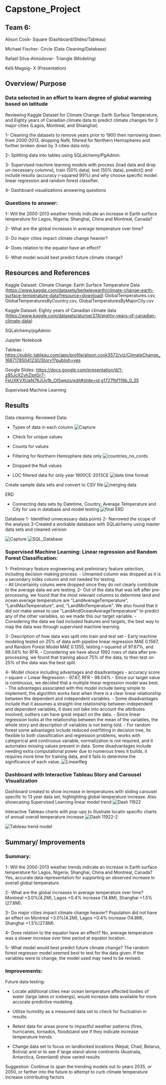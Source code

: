 # Capstone_Project

## Team 6:
Alison Cook- Square (Dashboard/Slides/Tableau)

Michael Fischer- Circle (Data Cleaning/Database)

Rafael Silva-Almodovar- Triangle (Modeling)

Kelli Magsig- X (Presentation)


## Overview/ Purpose
### Data selected in an effort to learn degree of global warming based on latitude 

Reviewing Kaggle Dataset for Climate Change: Earth Surface Temperature, and Eighty years of Canadian climate data to predict climate changes for 3 major cities (Lagos, Montreal, and Shianghai)

1- Cleaning the datasets to remove years prior to 1900 then narrowing down from 2000-2013, dropping NaN, filtered for Northern Hemispheres and further broken down by 3 cities data only.

2- Splitting data into tables using SQLalchemy/PgAdmin.

3- Supervised machine learning models with process (load data and drop un-necessary columns), train (50% data), test (50% data), predict() and include results (accuracy r-squared 99%) and why choose specific model: linear regression and random forest classifier. 

4- Dashboard visualizations answering questions


### Questions to answer:

1- Will the 2000-2013 weather trends indicate an increase in Earth surface temperature for Lagos, Nigeria; Shanghai, China and Montreal, Canada?

2- What are the global increases in average temperature over time?

3- Do major cities impact climate change heavier?

4- Does relation to the equator have an effect?

5- What model would best predict future climate change? 


## Resources and References
Kaggle Dataset: Climate Change: Earth Surface Temperature Data (https://www.kaggle.com/datasets/berkeleyearth/climate-change-earth-surface-temperature-data?resource=download)
GlobalTemperatures.csv, GlobalTemperaturesByCountry.csv, GlobalTemperaturesByMajorCity.csv

Kaggle Dataset: Eighty years of Canadian climate data (https://www.kaggle.com/datasets/aturner374/eighty-years-of-canadian-climate-data)

SQLalchemy/pgAdmin

Jupyter Notebook

Tableau : https://public.tableau.com/app/profile/alison.cook3572/viz/ClimateChange_16671785041230/Story1?publish=yes

Google Slides: https://docs.google.com/presentation/d/1-z85JcXZvhZiptGr7-FeUXKVXUaN76JUyfb_Ot5wezs/edit#slide=id.g1727fbf119b_0_35

Supervised Machine Learning


## Results
Data cleaning: 
Reviewed Data:
- Types of data in each column
![Capture](https://user-images.githubusercontent.com/106544424/201540347-870c9177-50f4-43d4-9bdb-0e30c17f8899.PNG)

- Check for unique values
- Counts for values
- Filtering for Northern Hemisphere data only
![countries_no_cords](https://user-images.githubusercontent.com/106544424/201540392-c40002e7-0a35-4de8-875d-683396cdfada.PNG)

- Dropped the Null values
- LOC filtered data for only year 1900CE-2013CE
![date time format](https://user-images.githubusercontent.com/106544424/201540332-c48322c0-8445-459a-9612-fbb436fca115.PNG)

Create sample data sets and convert to CSV file
![merging data](https://user-images.githubusercontent.com/106544424/201540335-64b435db-4662-4ea3-8418-6154438f2b59.PNG)


ERD
- Connecting data sets by Datetime, Country, Average Temperature and City for use in database and model testing
![final ERD](https://user-images.githubusercontent.com/106544424/201540239-6b50e348-8fff-44fe-a45c-b18d2b195a5c.png)

Database
1- Identified unnecessary data points
2- Narrowed the scope of the analysis
3-Created a workable database with SQLalchemy using master data sets and cleaned version

![Capture](https://user-images.githubusercontent.com/106544424/199624661-3b35a639-209a-484e-a04d-b8ac86e493a5.PNG)
![SQL_Database](https://user-images.githubusercontent.com/106544424/202060493-d320a47b-6b49-4f79-a21a-d796d945686e.png)


### Supervised Machine Learning: Linear regression and Random Forest Classification:

1- Preliminary feature engineering and preliminary feature selection, including decision-making process.
	- Unnamed column was dropped as it is a secondary index column and not needed for testing. 	
		- All Uncertainty colums were dropped since they do not clearly contribute to the average data we are testing.
2- Out of the data that was left after pre-processing, we found that the most relevant columns to determine land and ocean average temperature are "LandAverageTemperature", "LandMaxTemperature", and, "LandMinTemperature". We also found that it did not make sense to use "LandAndOceanAverageTemperature" to predict any of the other variables, so we made this our target variable. 
	- Considering the data we had included features and targets, the best way to map the data was through supervised machine learning.
	
3- Description of how data was split into train and test set
	- Early machine modeling tested on 25% of data with pipeline linear regression MAE 0.1567, and Random Forest Model MAE 0.1355, testing r-squared of 97.67%, and 98.04% for RFR.
	- Considering we have about 1992 rows of data after pre-processing, we found that training about 75% of the data, to then test on 25% of the data was the best split.

4- Model choice including advantages and disadvantages
	- accuracy score r-square = Linear Regression - 97.67, RFR - 98.04%
	- Since our target value is continuous, we decided that a multiple linear regression model was best. 
	- The advantages associated with this model include being simple to implement, the algorithm works best when there is a clear linear relationship between the dependent and independent variables. 
	- Some disadvantages include that it assumes a straight-line relationship between independent and dependent variables, it does not take into account the attributes involved, outliers can have great impact on the data.
	- Since linear regression looks at the relationship between the mean of the variables, the whole story and description of variables is not being told. 
	- For random forest some advantages include reduced overfitting in decision tree, its flexible to both classification and regression problems, works with categorical and continuous variable, normalization is not required, and it automates missing values present in data. Some disadvantages include needing extra computational power due to numerous trees it builds, it requires more time for training data, and it fails to determine the significance of each value.
![LinearReg](https://user-images.githubusercontent.com/106544424/201238944-977cc328-b8b6-4600-bde5-0b8667d9d9a8.png)
 

### Dashboard with Interactive Tableau Story and Carousel Visualization
Dashboard created to show increase in temperatures with sliding carousel specific to 13 year data set, highlighting global temperature increase. Also showcasing Supervised Learning linear model trend
![Dash 11922](https://user-images.githubusercontent.com/106544424/201239187-a84e16a8-313d-4ae4-bc2a-02d71fbbe769.png)

Interactive Tableau charts with pop-ups to illustrate locatin specific charts of annual overall temperature increase
![Dash 11922-2](https://user-images.githubusercontent.com/106544424/201239201-8d2d825c-c440-48b7-b9d7-0d9d76b92f91.png)
	
![Tableau trend model](https://user-images.githubusercontent.com/106544424/199624753-4d85f91b-fbde-4911-a330-3345f1383798.png)


## Summary/ Improvements
### Summary:
1- Will the 2000-2013 weather trends indicate an increase in Earth surface temperature for Lagos, Nigeria; Shanghai, China and Montreal, Canada? Yes, accurate data representation for supporting an observed increase in overall global temperature.

2- What are the global increases in average temperature over time? Montreal +3.0%(4.2M), Lagos +0.4% increase (14.8M), Shanghai +1.5%(27.8M). 

3- Do major cities impact climate change heavier? Population did not have an effect on Montreal +3.0%(4.2M), Lagos +0.4% increase (14.8M), Shanghai +1.5%(27.8M). 

4- Does relation to the equator have an effect? No, average temperature was a slower increase over time period at equator location. 

5- What model would best predict future climate change? The random forest regressor model seemed best to test for the data given. If the variables were to change, the model used may need to be revised. 

### Improvements:
Future data testing:

- Locate additional cities near ocean temperature affected bodies of water (large lakes or icebergs), would increase data available for more accurate predictive modeling.

- Utilize humidity as a measured data set to check for fluctuation in results.

- Retest data for areas prone to impactful weather patterns (fires, hurricanes, tornados, floods)and see if they indicate increase temperature trends.

- Change data set to focus on landlocked locations (Nepal, Chad, Belarus, Bolivia) and or to see if large stand-alone continents (Australia, Antarctica, Greenland) show varied results

Suggestion: Continue to span the trending models out to years 2035, or 2050, or farther into the future to attempt to curb climate temperature increase contributing factors
